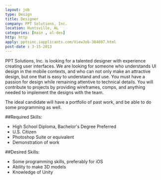 ```yaml
---
layout: job
type: Design
title: Designer
company: PPT Solutions, Inc.
location: Huntsville, AL
categories: [main , al-des]
http: http
apply: pptsinc.iapplicants.com/ViewJob-384697.html
post-date : 3-15-2013
---
```


PPT Solutions, Inc. is looking for a talented designer with experience creating user interfaces. We are looking for someone who understands UI design in the mobile contexts, and who can not only make an attractive design, but one that is easy to understand and use. You must have a passion for design while remaining attentive to technical details. You will contribute to projects by providing wireframes, comps, and anything needed to implement the designs with the team.

The ideal candidate will have a portfolio of past work, and be able to do some programming as well.

##Required Skills:

* High School Diploma, Bachelor's Degree Preferred
* U.S. Citizen
* Photoshop Suite or equivalent
* Demonstration of work

##Desired Skills:

* Some programming skills, preferably for iOS
* Ability to make 3D models
* Knowledge of Unity


